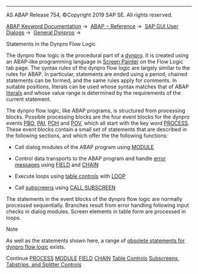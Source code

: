  

* * *

AS ABAP Release 754, ©Copyright 2019 SAP SE. All rights reserved.

[ABAP Keyword Documentation](javascript:call_link\('abenabap.htm'\)) →  [ABAP − Reference](javascript:call_link\('abenabap_reference.htm'\)) →  [SAP GUI User Dialogs](javascript:call_link\('abenabap_screens.htm'\)) →  [General Dynpros](javascript:call_link\('abenabap_dynpros.htm'\)) → 

Statements in the Dynpro Flow Logic

The dynpro flow logic is the procedural part of a [dynpro](javascript:call_link\('abendynpro_glosry.htm'\) "Glossary Entry"). It is created using an ABAP-like programming language in [Screen Painter](javascript:call_link\('abenscreen_painter_glosry.htm'\) "Glossary Entry") on the Flow Logic tab page. The syntax rules of the dynpro flow logic are largely similar to the rules for ABAP. In particular, statements are ended using a period, chained statements can be formed, and the same rules apply for comments. In suitable positions, literals can be used whose syntax matches that of ABAP [literals](javascript:call_link\('abenliteral.htm'\)) and whose value range is determined by the requirements of the current statement.

The dynpro flow logic, like ABAP programs, is structured from processing blocks. Possible processing blocks are the four event blocks for the dynpro events [PBO](javascript:call_link\('abenpbo_glosry.htm'\) "Glossary Entry"), [PAI](javascript:call_link\('abenpai_glosry.htm'\) "Glossary Entry"), [POH](javascript:call_link\('abenpoh_glosry.htm'\) "Glossary Entry") and [POV](javascript:call_link\('abenpov_glosry.htm'\) "Glossary Entry"), which all start with the key word [PROCESS](javascript:call_link\('dynpprocess.htm'\)). These event blocks contain a small set of statements that are described in the following sections, and which offer the the following functions:

-   Call dialog modules of the ABAP program using [MODULE](javascript:call_link\('dynpmodule.htm'\))

-   Control data transports to the ABAP program and handle [error messages](javascript:call_link\('abenerror_message_glosry.htm'\) "Glossary Entry") using [FIELD](javascript:call_link\('dynpfield.htm'\)) and [CHAIN](javascript:call_link\('dynpchain.htm'\))

-   Execute loops using [table controls](javascript:call_link\('abentable_control_glosry.htm'\) "Glossary Entry") with [LOOP](javascript:call_link\('dynploop.htm'\))

-   Call [subscreens](javascript:call_link\('abensubscreen_glosry.htm'\) "Glossary Entry") using [CALL SUBSCREEN](javascript:call_link\('dynpcall.htm'\))

The statements in the event blocks of the dynpro flow logic are normally processed sequentially. Branches result from error handling following input checks in dialog modules. Screen elements in table form are processed in loops.

Note

As well as the statements shown here, a range of [obsolete statements for dynpro flow logic](javascript:call_link\('abendynpro_obsolet.htm'\)) exists.

Continue
[PROCESS](javascript:call_link\('dynpprocess.htm'\))
[MODULE](javascript:call_link\('dynpmodule.htm'\))
[FIELD](javascript:call_link\('dynpfield.htm'\))
[CHAIN](javascript:call_link\('dynpchain.htm'\))
[Table Controls](javascript:call_link\('abendynp_table_controls.htm'\))
[Subscreens, Tabstrips, and Splitter Controls](javascript:call_link\('abendynp_subscreens.htm'\))